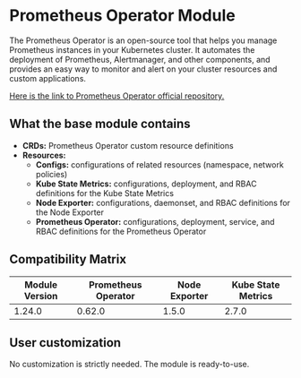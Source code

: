 # Prometheus Operator Module

The Prometheus Operator is an open-source tool that helps you manage Prometheus instances in your Kubernetes cluster.
It automates the deployment of Prometheus, Alertmanager, and other components, and provides
an easy way to monitor and alert on your cluster resources and custom applications.

[Here is the link to Prometheus Operator official repository.](https://quay.io/prometheus-operator)

## What the base module contains

- **CRDs:** Prometheus Operator custom resource definitions
- **Resources:**
  - **Configs:** configurations of related resources (namespace, network policies)
  - **Kube State Metrics:** configurations, deployment, and RBAC definitions for the Kube State Metrics
  - **Node Exporter:** configurations, daemonset, and RBAC definitions for the Node Exporter
  - **Prometheus Operator:** configurations, deployment, service, and RBAC definitions for the Prometheus Operator

## Compatibility Matrix

| Module Version | Prometheus Operator | Node Exporter | Kube State Metrics |
|----------------|---------------------|---------------|--------------------|
| 1.24.0         | 0.62.0              | 1.5.0         | 2.7.0              |

## User customization

No customization is strictly needed. The module is ready-to-use.
